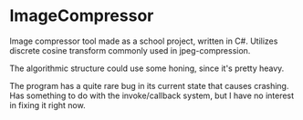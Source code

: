 # ImageCompressor
Image compressor tool made as a school project, written in C#. Utilizes discrete cosine transform commonly used in jpeg-compression.

The algorithmic structure could use some honing, since it's pretty heavy.

The program has a quite rare bug in its current state that causes crashing. Has something to do with the invoke/callback system, but I have no interest in fixing it right now.
